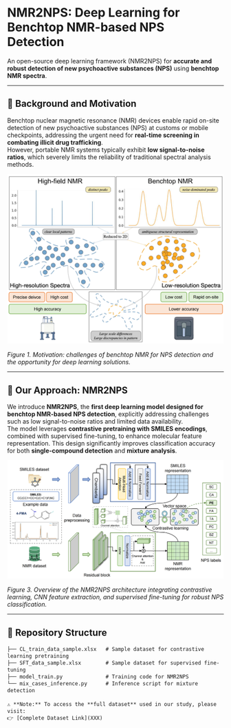 # NMR2NPS: Deep Learning for Benchtop NMR-based NPS Detection

An open-source deep learning framework (NMR2NPS) for **accurate and robust detection of new psychoactive substances (NPS)** using **benchtop NMR spectra**.  

---

## 📖 Background and Motivation

Benchtop nuclear magnetic resonance (NMR) devices enable rapid on-site detection of new psychoactive substances (NPS) at customs or mobile checkpoints, addressing the urgent need for **real-time screening in combating illicit drug trafficking**.  
However, portable NMR systems typically exhibit **low signal-to-noise ratios**, which severely limits the reliability of traditional spectral analysis methods.  

<p align="center">
  <img src="fig/figure1.png" width="800"/>
</p>

*Figure 1. Motivation: challenges of benchtop NMR for NPS detection and the opportunity for deep learning solutions.*

---

## 🚀 Our Approach: NMR2NPS

We introduce **NMR2NPS**, the **first deep learning model designed for benchtop NMR-based NPS detection**, explicitly addressing challenges such as low signal-to-noise ratios and limited data availability.  
The model leverages **contrastive pretraining with SMILES encodings**, combined with supervised fine-tuning, to enhance molecular feature representation. This design significantly improves classification accuracy for both **single-compound detection** and **mixture analysis**.

<p align="center">
  <img src="fig/figure3.png" width="800"/>
</p>

*Figure 3. Overview of the NMR2NPS architecture integrating contrastive learning, CNN feature extraction, and supervised fine-tuning for robust NPS classification.*

---

## 📂 Repository Structure
```plaintext
├── CL_train_data_sample.xlsx   # Sample dataset for contrastive learning pretraining
├── SFT_data_sample.xlsx        # Sample dataset for supervised fine-tuning
├── model_train.py              # Training code for NMR2NPS
└── mix_cases_inference.py      # Inference script for mixture detection

⚠️ **Note:** To access the **full dataset** used in our study, please visit:  
👉 [Complete Dataset Link](XXX)  
```


